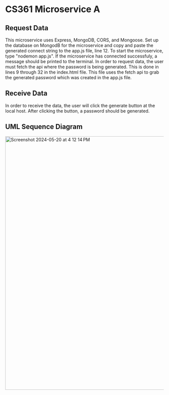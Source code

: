# CS361 Microservice A 

## Request Data 
This microservice uses Express, MongoDB, CORS, and Mongoose. Set up the database on MongodB for the microservice and copy and paste the generated connect string to the app.js file, line 12. To start the microservice, type "nodemon app.js". If the microservice has connected successfuly, a message should be printed to the terminal. 
In order to request data, the user must fetch the api where the password is being generated. This is done in lines 9 through 32 in the index.html file. This file uses the fetch api to grab the generated password which was created in the app.js file. 

## Receive Data 
In order to receive the data, the user will click the generate button at the local host. After clicking the button, a password should be generated. 

## UML Sequence Diagram 

<img width="804" alt="Screenshot 2024-05-20 at 4 12 14 PM" src="https://github.com/rimshaejaz/cs361_microservice_a/assets/111149954/6d7eaf65-e8c0-468d-b57c-d35565afe99a">
